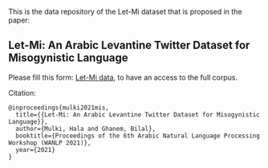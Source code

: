 This is the data repository of the Let-Mi dataset that is proposed in the paper:

## Let-Mi: An Arabic Levantine Twitter Dataset for Misogynistic Language


Please fill this form: [Let-Mi data](https://forms.gle/pKywZKRHBoLkEPqBA), to have an access to the full corpus. 



Citation:

    @inproceedings{mulki2021mis,
      title={{Let-Mi: An Arabic Levantine Twitter Dataset for Misogynistic Language}},
      author={Mulki, Hala and Ghanem, Bilal},
      booktitle={Proceedings of the 6th Arabic Natural Language Processing Workshop (WANLP 2021)},
      year={2021}
    }
